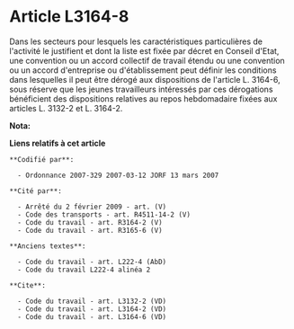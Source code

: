 # Article L3164-8

Dans les secteurs pour lesquels les caractéristiques particulières de l'activité le justifient et dont la liste est fixée par
décret en Conseil d'Etat, une convention ou un accord collectif de travail étendu ou une convention ou un accord d'entreprise
ou d'établissement peut définir les conditions dans lesquelles il peut être dérogé aux dispositions de l'article L. 3164-6,
sous réserve que les jeunes travailleurs intéressés par ces dérogations bénéficient des dispositions relatives au repos
hebdomadaire fixées aux articles L. 3132-2 et L. 3164-2.

**Nota:**



**Liens relatifs à cet article**

	**Codifié par**:

	  - Ordonnance 2007-329 2007-03-12 JORF 13 mars 2007

	**Cité par**:

	  - Arrêté du 2 février 2009 - art. (V)
	  - Code des transports - art. R4511-14-2 (V)
	  - Code du travail - art. R3164-2 (V)
	  - Code du travail - art. R3165-6 (V)

	**Anciens textes**:

	  - Code du travail - art. L222-4 (AbD)
	  - Code du travail L222-4 alinéa 2

	**Cite**:

	  - Code du travail - art. L3132-2 (VD)
	  - Code du travail - art. L3164-2 (VD)
	  - Code du travail - art. L3164-6 (VD)

